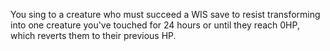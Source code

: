 You sing to a creature who must succeed a WIS save to resist transforming into one creature you've touched for 24 hours or until they reach 0HP, which reverts them to their previous HP.
